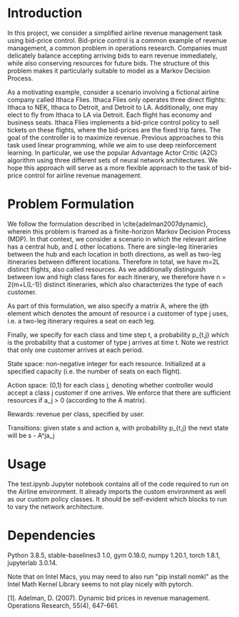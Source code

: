 # Introduction

In this project, we consider a simplified airline revenue management task using bid-price control. Bid-price control is a common example of revenue management, a common problem in operations research. Companies must delicately balance accepting arriving bids to earn revenue immediately, while also conserving resources for future bids. The structure of this problem makes it particularly suitable to model as a Markov Decision Process.

As a motivating example, consider a scenario involving a fictional airline company called Ithaca Flies. Ithaca Flies only operates three direct flights: Ithaca to NEK, Ithaca to Detroit, and Detroit to LA. Additionally, one may elect to fly from Ithaca to LA via Detroit. Each flight has economy and business seats. Ithaca Flies implements a bid-price control policy to sell tickets on these flights, where the bid-prices are the fixed trip fares. The goal of the controller is to maximize revenue. Previous approaches to this task used linear programming, while we aim to use deep reinforcement learning. In particular, we use the popular Advantage Actor Critic (A2C) algorithm using three different sets of neural network architectures. We hope this approach will serve as a more flexible approach to the task of bid-price control for airline revenue management. 

# Problem Formulation

We follow the formulation described in \cite{adelman2007dynamic}, wherein this problem is framed as a finite-horizon Markov Decision Process (MDP). In that context, we consider a scenario in which the relevant airline has a central hub, and $L$ other locations. There are single-leg itineraries between the hub and each location in both directions, as well as two-leg itineraries between different locations. Therefore in total, we have m=2L distinct flights, also called resources. As we additionally distinguish between low and high class fares for each itinerary, we therefore have n = 2(m+L(L-1)) distinct itineraries, which also characterizes the type of each customer.

As part of this formulation, we also specify a matrix A, where the ijth element which denotes the amount of resource i a customer of type j uses, i.e. a two-leg itinerary requires a seat on each leg.

Finally, we specify for each class and time step t, a probability p_{t,j} which is the probability that a customer of type j arrives at time t. Note we restrict that only one customer arrives at each period.

State space: non-negative integer for each resource. Initialized at a specified capacity (i.e. the number of seats on each flight).

Action space: (0,1) for each class j, denoting whether controller would accept a class j customer if one arrives. We enforce that there are sufficient resources if a_j > 0 (according to the A matrix).

Rewards: revenue per class, specified by user.

Transitions: given state s and action a, with probability p_{t,j} the next state will be s - A^ja_j

# Usage

The test.ipynb Jupyter notebook contains all of the code required to run on the Airline environment. It already imports the custom environment as well as our custom policy classes. It should be self-evident which blocks to run to vary the network architecture.

# Dependencies
Python 3.8.5, stable-baselines3 1.0, gym 0.18.0, numpy 1.20.1, torch 1.8.1, jupyterlab 3.0.14.

Note that on Intel Macs, you may need to also run "pip install nomkl" as the Intel Math Kernel Library seems to not play nicely with pytorch.


[1]. Adelman, D. (2007). Dynamic bid prices in revenue management. Operations Research, 55(4), 647-661.
